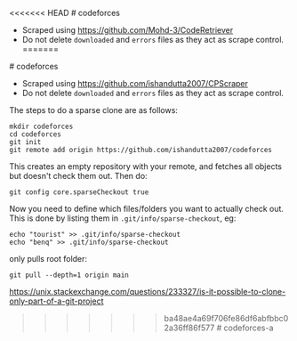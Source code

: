 <<<<<<< HEAD
﻿# codeforces
- Scraped using https://github.com/Mohd-3/CodeRetriever
- Do not delete `downloaded` and `errors` files as they act as scrape control.
=======

﻿# codeforces

- Scraped using https://github.com/ishandutta2007/CPScraper
- Do not delete `downloaded` and `errors` files as they act as scrape control.

The steps to do a sparse clone are as follows:
```
mkdir codeforces
cd codeforces
git init
git remote add origin https://github.com/ishandutta2007/codeforces
```

This creates an empty repository with your remote, and fetches all objects but doesn't check them out. Then do:
```
git config core.sparseCheckout true
```

Now you need to define which files/folders you want to actually check out. This is done by listing them in `.git/info/sparse-checkout`, eg:

```
echo "tourist" >> .git/info/sparse-checkout
echo "benq" >> .git/info/sparse-checkout
```

only pulls root folder:
```
git pull --depth=1 origin main
```

https://unix.stackexchange.com/questions/233327/is-it-possible-to-clone-only-part-of-a-git-project


>>>>>>> ba48ae4a69f706fe86df6abfbbc02a36ff86f577
#   c o d e f o r c e s - a  
 